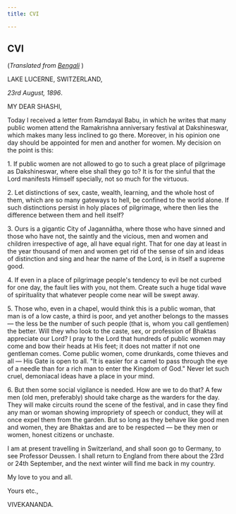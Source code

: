 ```yaml
---
title: CVI

---
```





  

  


## CVI

(*Translated from [Bengali](b7300e6106.pdf)* )

LAKE LUCERNE, SWITZERLAND,

*23rd August, 1896*.

MY DEAR SHASHI,

Today I received a letter from Ramdayal Babu, in which he writes that
many public women attend the Ramakrishna anniversary festival at
Dakshineswar, which makes many less inclined to go there. Moreover, in
his opinion one day should be appointed for men and another for women.
My decision on the point is this:

1\. If public women are not allowed to go to such a great place of
pilgrimage as Dakshineswar, where else shall they go to? It is for the
sinful that the Lord manifests Himself specially, not so much for the
virtuous.

2\. Let distinctions of sex, caste, wealth, learning, and the whole host
of them, which are so many gateways to hell, be confined to the world
alone. If such distinctions persist in holy places of pilgrimage, where
then lies the difference between them and hell itself?

3\. Ours is a gigantic City of Jagannātha, where those who have sinned
and those who have not, the saintly and the vicious, men and women and
children irrespective of age, all have equal right. That for one day at
least in the year thousand of men and women get rid of the sense of sin
and ideas of distinction and sing and hear the name of the Lord, is in
itself a supreme good.

4\. If even in a place of pilgrimage people's tendency to evil be not
curbed for one day, the fault lies with you, not them. Create such a
huge tidal wave of spirituality that whatever people come near will be
swept away.

5\. Those who, even in a chapel, would think this is a public woman,
that man is of a low caste, a third is poor, and yet another belongs to
the masses — the less be the number of such people (that is, whom you
call gentlemen) the better. Will they who look to the caste, sex, or
profession of Bhaktas appreciate our Lord? I pray to the Lord that
hundreds of public women may come and bow their heads at His feet; it
does not matter if not one gentleman comes. Come public women, come
drunkards, come thieves and all — His Gate is open to all. "It is easier
for a camel to pass through the eye of a needle than for a rich man to
enter the Kingdom of God." Never let such cruel, demoniacal ideas have a
place in your mind.

6\. But then some social vigilance is needed. How are we to do that? A
few men (old men, preferably) should take charge as the warders for the
day. They will make circuits round the scene of the festival, and in
case they find any man or woman showing impropriety of speech or
conduct, they will at once expel them from the garden. But so long as
they behave like good men and women, they are Bhaktas and are to be
respected — be they men or women, honest citizens or unchaste.

I am at present travelling in Switzerland, and shall soon go to Germany,
to see Professor Deussen. I shall return to England from there about the
23rd or 24th September, and the next winter will find me back in my
country.

My love to you and all.

Yours etc.,

VIVEKANANDA.



